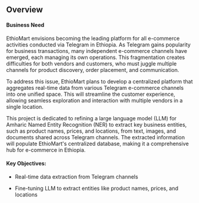## Overview

#### Business Need

EthioMart envisions becoming the leading platform for all e-commerce activities conducted via Telegram in Ethiopia. As Telegram gains popularity for business transactions, many independent e-commerce channels have emerged, each managing its own operations. This fragmentation creates difficulties for both vendors and customers, who must juggle multiple channels for product discovery, order placement, and communication.

To address this issue, EthioMart plans to develop a centralized platform that aggregates real-time data from various Telegram e-commerce channels into one unified space. This will streamline the customer experience, allowing seamless exploration and interaction with multiple vendors in a single location.

This project is dedicated to refining a large language model (LLM) for Amharic Named Entity Recognition (NER) to extract key business entities, such as product names, prices, and locations, from text, images, and documents shared across Telegram channels. The extracted information will populate EthioMart's centralized database, making it a comprehensive hub for e-commerce in Ethiopia.

#### Key Objectives:

- Real-time data extraction from Telegram channels

- Fine-tuning LLM to extract entities like product names, prices,
  and locations
